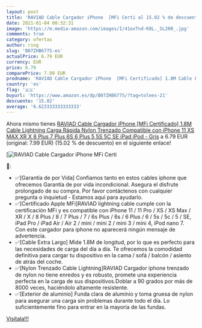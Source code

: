 ```yaml
---
layout: post
title: 'RAVIAD Cable Cargador iPhone  [MFi Certi al 15.02 % de descuento'
date: 2021-01-04 00:32:31
image: 'https://m.media-amazon.com/images/I/41oxTnd-K0L._SL200_.jpg'
comments: true
category: ofertas
author: ring
slug: 'B07ZHB677S-es'
actualPrice: 6.79 EUR
currency: EUR
price: 6.79
comparePrice: 7.99 EUR
prodname: 'RAVIAD Cable Cargador iPhone  [MFi Certificado] 1.8M Cable Lightning Carga Rápida Nylon Trenzado Compatible con iPhone 11 XS MAX XR X 8 Plus 7 Plus 6S 6 Plus 5 5S 5C SE iPad iPod - Gris'
country: 'es'
flag: '🇪🇸'
buyurl: 'https://www.amazon.es/dp/B07ZHB677S/?tag=tolees-21'
descuento: '15.02'
average: '6.623333333333333'
---
```


Ahora mismo tienes [RAVIAD Cable Cargador iPhone  [MFi Certificado] 1.8M Cable Lightning Carga Rápida Nylon Trenzado Compatible con iPhone 11 XS MAX XR X 8 Plus 7 Plus 6S 6 Plus 5 5S 5C SE iPad iPod - Gris](https://www.amazon.es/dp/B07ZHB677S/?tag=tolees-21) a 6.79 EUR (original: 7.99 EUR) (15.02 %  de descuento) en el siguiente enlace!

[![RAVIAD Cable Cargador iPhone  [MFi Certi](https://m.media-amazon.com/images/I/41oxTnd-K0L._SL200_.jpg)](https://www.amazon.es/dp/B07ZHB677S/?tag=tolees-21)

🔎:

- ✅[Garantía de por Vida] Confiamos tanto en estos cables iphone que ofrecemos Garantía de por vida incondicional. Asegura el disfrute prolongado de su compra. Por favor contáctenos con cualquier pregunta o inquietud - Estamos aquí para ayudarlo.
- ✅[Certificado Apple MFi]RAVIAD lightning cable cumple con la certificación MFi y es compatible con iPhone 11 / 11 Pro / XS / XS Max / XR / X / 8 Plus / 8 / 7 Plus / 7 / 6s Plus / 6s / 6 Plus / 6 / 5s / 5c / 5 / SE, iPad Pro / iPad Air / Air 2 / mini / mini 2 / mini 3 / mini 4, iPod nano 7. Con este cargador para iphone no aparecerá ningún mensaje de advertencia.
- ✅[Cable Extra Largo] Mide 1.8M de longitud, por lo que es perfecto para las necesidades de carga del día a día. Te ofrecemos la comodidad definitiva para cargar tu dispositivo en la cama / sofá / balcón / asiento de atrás del coche.
- ✅[Nylon Trenzado Cable Lightning]RAVIAD Cargador iphone trenzado de nylon no tiene enredos y es robusto, promete una experiencia perfecta en la carga de sus dispositivos.Doblar a 90 grados por más de 8000 veces, haciéndolo altamente resistente.
- ✅[Exterior de aluminio] Funda clara de aluminio y toma gruesa de nylon para asegurar una carga sin problemas durante todo el día. Lo suficientemente fino para entrar en la mayoría de las fundas.

[Visítala!!!](https://www.amazon.es/dp/B07ZHB677S/?tag=tolees-21)
